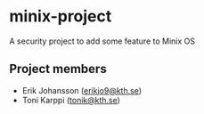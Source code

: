 # minix-project
A security project to add some feature to Minix OS

## Project members

* Erik Johansson (erikjo9@kth.se)
* Toni Karppi (tonik@kth.se)

